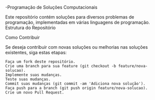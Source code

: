 -Programação de Soluções Computacionais

Este repositório contém soluções para diversos problemas de programação, implementadas em várias linguagens de programação.
Estrutura do Repositório

Como Contribuir

Se deseja contribuir com novas soluções ou melhorias nas soluções existentes, siga estas etapas:

    Faça um fork deste repositório.
    Crie uma branch para sua feature (git checkout -b feature/nova-solucao).
    Implemente suas mudanças.
    Teste suas mudanças.
    Commit suas mudanças (git commit -am 'Adiciona nova solução').
    Faça push para a branch (git push origin feature/nova-solucao).
    Crie um novo Pull Request.


